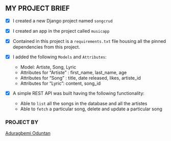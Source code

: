 ## MY PROJECT BRIEF

- [x] I created a new Django project named ```songcrud```
- [x] I created an app in the project called ```musicapp```
- [x] Contained in this project is a ```requirements.txt``` file housing all the pinned dependencies from this project.

- [x] I added the following ```Models``` and ```Attributes```: 
	* Model: Artiste, Song, Lyric
	* Attributes for “Artiste” : first_name, last_name, age
	* Attributes for “Song” : title, date released, likes, artiste_id
	* Attributes for “Lyric”: content, song_id

- [x] A simple REST API was built having the following functionality:
	* Able to ```list``` all the songs in the database and all the artistes
	* Able to ```fetch``` a particular song, delete and update a particular song

### PROJECT BY
[Aduragbemi Oduntan](https://github.com/Salemori)
